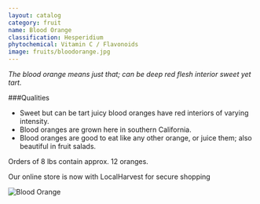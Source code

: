 ```yaml
---
layout: catalog
category: fruit
name: Blood Orange
classification: Hesperidium
phytochemical: Vitamin C / Flavonoids
image: fruits/bloodorange.jpg
---
```


*The blood orange means just that; can be deep red flesh interior sweet yet tart.*

###Qualities 
 
- Sweet but can be tart juicy blood oranges have red interiors of varying intensity. 
- Blood oranges are grown here in southern California.
- Blood oranges are good to eat like any other orange, or juice them; also beautiful in fruit salads. 

Orders of 8 lbs contain approx. 12 oranges.

Our online store is now with LocalHarvest for secure shopping

![Blood Orange](http://upload.wikimedia.org/wikipedia/commons/5/5d/BloodOrange.jpg)
